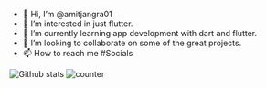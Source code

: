 - 👋 Hi, I’m @amitjangra01
- 👀 I’m interested in just flutter.
- 🌱 I’m currently learning app development with dart and flutter.
- 💞️ I’m looking to collaborate on some of the great projects.
- 📫 How to reach me #Socials

<!---
amitjangra01/amitjangra01 is a ✨ special ✨ repository because its `README.md` (this file) appears on your GitHub profile.
You can click the Preview link to take a look at your changes.
--->
![Github stats](https://github-readme-stats.vercel.app/api?username=amitjangra01)
![counter](https://[amitjangra01].m.pipedream.net)
